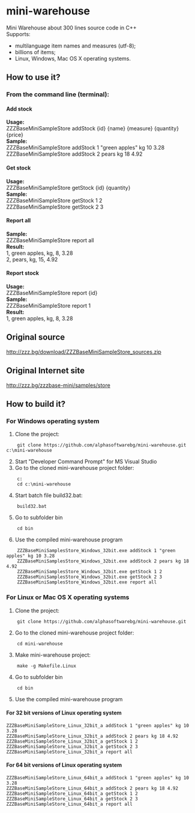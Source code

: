 # mini-warehouse
Mini Warehouse about 300 lines source code in C++  
Supports:  
- multilanguage item names and measures (utf-8);  
- billions of items;  
- Linux, Windows, Mac OS X operating systems.  

## How to use it?
### From the command line (terminal):

#### Add stock
**Usage:**  
ZZZBaseMiniSampleStore addStock {id} {name} {measure} {quantity} {price}  
**Sample:**  
ZZZBaseMiniSampleStore addStock 1 "green apples" kg 10 3.28  
ZZZBaseMiniSampleStore addStock 2 pears kg 18 4.92  

#### Get stock
**Usage:**  
ZZZBaseMiniSampleStore getStock {id} {quantity}  
**Sample:**  
ZZZBaseMiniSampleStore getStock 1 2  
ZZZBaseMiniSampleStore getStock 2 3  

#### Report all
**Sample:**  
ZZZBaseMiniSampleStore report all  
**Result:**  
1, green apples, kg, 8, 3.28  
2, pears, kg, 15, 4.92  

#### Report stock
**Usage:**  
ZZZBaseMiniSampleStore report {id}  
**Sample:**  
ZZZBaseMiniSampleStore report 1  
**Result:**  
1, green apples, kg, 8, 3.28  


## Original source  
http://zzz.bg/download/ZZZBaseMiniSampleStore_sources.zip  

## Original Internet site  
http://zzz.bg/zzzbase-mini/samples/store  

## How to build it?
### For Windows operating system
1. Clone the project:  
````
    git clone https://github.com/alphasoftwarebg/mini-warehouse.git c:\mini-warehouse  
````
2. Start "Developer Command Prompt" for MS Visual Studio  
3. Go to the cloned mini-warehouse project folder:  
````
    c:  
    cd c:\mini-warehouse  
````
4. Start batch file build32.bat:  
````
    build32.bat  
````
5. Go to subfolder bin  
````
    cd bin  
````
6. Use the compiled mini-warehouse program  
````
    ZZZBaseMiniSamplesStore_Windows_32bit.exe addStock 1 "green apples" kg 10 3.28  
    ZZZBaseMiniSamplesStore_Windows_32bit.exe addStock 2 pears kg 18 4.92  
    ZZZBaseMiniSamplesStore_Windows_32bit.exe getStock 1 2  
    ZZZBaseMiniSamplesStore_Windows_32bit.exe getStock 2 3  
    ZZZBaseMiniSamplesStore_Windows_32bit.exe report all  
````
### For Linux or Mac OS X operating systems
1. Clone the project:  
````
    git clone https://github.com/alphasoftwarebg/mini-warehouse.git  
````
2. Go to the cloned mini-warehouse project folder:  
````
    cd mini-warehouse  
````
3. Make mini-warehouse project:  
````
    make -g Makefile.Linux  
````
4. Go to subfolder bin  
````
    cd bin  
````
5. Use the compiled mini-warehouse program  
#### For 32 bit versions of Linux operating system
    ZZZBaseMiniSampleStore_Linux_32bit_a addStock 1 "green apples" kg 10 3.28  
    ZZZBaseMiniSampleStore_Linux_32bit_a addStock 2 pears kg 18 4.92  
    ZZZBaseMiniSampleStore_Linux_32bit_a getStock 1 2  
    ZZZBaseMiniSampleStore_Linux_32bit_a getStock 2 3  
    ZZZBaseMiniSampleStore_Linux_32bit_a report all  
#### For 64 bit versions of Linux operating system
    ZZZBaseMiniSampleStore_Linux_64bit_a addStock 1 "green apples" kg 10 3.28  
    ZZZBaseMiniSampleStore_Linux_64bit_a addStock 2 pears kg 18 4.92  
    ZZZBaseMiniSampleStore_Linux_64bit_a getStock 1 2  
    ZZZBaseMiniSampleStore_Linux_64bit_a getStock 2 3  
    ZZZBaseMiniSampleStore_Linux_64bit_a report all  
